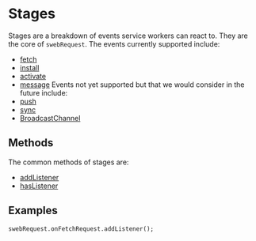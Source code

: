 # Stages
Stages are a breakdown of events service workers can react to. They are the core of `swebRequest`. The events currently supported include:
- [fetch](fetch/index.md)
- [install](install/index.md)
- [activate](activate/index.md)
- [message](message/index.md)
Events not yet supported but that we would consider in the future include:
- [push](https://developer.mozilla.org/en-US/docs/Web/API/PushEvent)
- [sync](https://developer.mozilla.org/en-US/docs/Web/API/SyncEvent)
- [BroadcastChannel](https://developer.mozilla.org/en-US/docs/Web/API/Broadcast_Channel_API)


## Methods
The common methods of stages are:
- [addListener](addListener/index.md)
- [hasListener]()
## Examples
```
swebRequest.onFetchRequest.addListener();
```